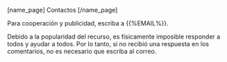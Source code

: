[name_page] Contactos [/name_page]

Para cooperación y publicidad, escriba a {{%EMAIL%}}.

Debido a la popularidad del recurso, es físicamente imposible responder a todos y ayudar a todos. Por lo tanto, si no recibió una respuesta en los comentarios, no es necesario que escriba al correo.